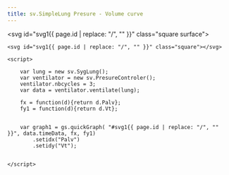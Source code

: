 ```yaml
---
title: sv.SimpleLung Presure - Volume curve
---
```

<svg id="svg1{{ page.id | replace: "/", "" }}" class="square surface"></svg>

	<svg id="svg1{{ page.id | replace: "/", "" }}" class="square"></svg>

	<script>

		var lung = new sv.SygLung();
		var ventilator = new sv.PresureControler();
		ventilator.nbcycles = 3;
		var data = ventilator.ventilate(lung);

		fx = function(d){return d.Palv};
		fy1 = function(d){return d.Vt};


		var graph1 = gs.quickGraph( "#svg1{{ page.id | replace: "/", "" }}", data.timeData, fx, fy1)
			.setidx("Palv")
			.setidy("Vt");


	</script>


<script>

	var lung = new sv.SygLung();
	/*
	var ventilator = new sv.PresureControler();
	ventilator.nbcycles = 1;
*/
	var ventilator = new sv.PVCurve();
	var data = ventilator.ventilate(lung);

	fx = function(d){return d.Palv};
	fy1 = function(d){return d.Vt};


	var graph1 = gs.quickGraph( "#svg1{{ page.id | replace: "/", "" }}", data.timeData, fx, fy1)
		.setidx("Palv")
		.setidy("Vt");


</script>
